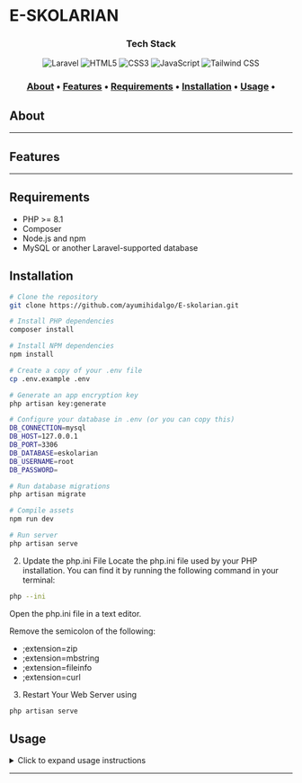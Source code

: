 # E-SKOLARIAN

<div align="center">
  <h3>Tech Stack</h3>
  <img src="https://img.shields.io/badge/Laravel-FF2D20?style=for-the-badge&logo=laravel&logoColor=white" alt="Laravel">
  <img src="https://img.shields.io/badge/HTML5-E34F26?style=for-the-badge&logo=html5&logoColor=white" alt="HTML5">
  <img src="https://img.shields.io/badge/CSS3-1572B6?style=for-the-badge&logo=css3&logoColor=white" alt="CSS3">
  <img src="https://img.shields.io/badge/JavaScript-F7DF1E?style=for-the-badge&logo=javascript&logoColor=black" alt="JavaScript">
  <img src="https://img.shields.io/badge/Tailwind_CSS-38B2AC?style=for-the-badge&logo=tailwind-css&logoColor=white" alt="Tailwind CSS">
</div>

<div align="center">
  <h3>
    <a href="#about">About</a> •
    <a href="#features">Features</a> •
    <a href="#requirements">Requirements</a> •
    <a href="#installation">Installation</a> •
    <a href="#usage">Usage</a> •

  </h3>
</div>


## About

---

## Features

---

## Requirements

- PHP >= 8.1
- Composer
- Node.js and npm
- MySQL or another Laravel-supported database

## Installation

```bash
# Clone the repository
git clone https://github.com/ayumihidalgo/E-skolarian.git

# Install PHP dependencies
composer install 

# Install NPM dependencies
npm install

# Create a copy of your .env file
cp .env.example .env

# Generate an app encryption key
php artisan key:generate

# Configure your database in .env (or you can copy this)
DB_CONNECTION=mysql
DB_HOST=127.0.0.1
DB_PORT=3306
DB_DATABASE=eskolarian
DB_USERNAME=root
DB_PASSWORD=

# Run database migrations
php artisan migrate

# Compile assets
npm run dev

# Run server
php artisan serve
```

2. Update the php.ini File
Locate the php.ini file used by your PHP installation. You can find it by running the following command in your terminal:

``` bash 
php --ini
```
Open the php.ini file in a text editor. 

Remove the semicolon of the following:
- ;extension=zip
- ;extension=mbstring
- ;extension=fileinfo
- ;extension=curl

3. Restart Your Web Server using 
```bash
php artisan serve
```

## Usage

<details>
<summary>Click to expand usage instructions</summary>

1. Start the Laravel development server:
   ```
   php artisan serve
   ```
2. Start the compile of assets:
  ```
  npm run dev
  ```
3. Access the web interface at `http://localhost:8000`
4. Make sure apache and mysql is running when you are using XAMPP
5. Keep both 1 and 2 running on terminal during development


</details>

---

